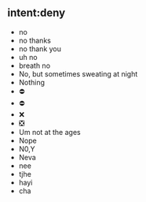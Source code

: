 ## intent:deny
- no
- no thanks
- no thank you
- uh no
- breath no
- No, but sometimes sweating at night
- Nothing
- ⛔
- ⛔️
- ❌
- ❎
- Um not at the ages
- Nope
- N0,Y
- Neva
- nee
- tjhe
- hayi
- cha
